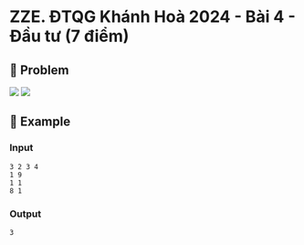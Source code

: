 # ZZE. ĐTQG Khánh Hoà 2024 - Bài 4 - Đầu tư (7 điểm)

## 📖 Problem

![](https://espresso.codeforces.com/166e8a7ca4bcccb1d912e705f812809b274a299f.png)
![](https://espresso.codeforces.com/454c32395d7c90c072de09494ddeffe5eae9d09e.png)


## 🧠 Example

### Input

```text
3 2 3 4
1 9
1 1
8 1
```

### Output

```text
3
```


